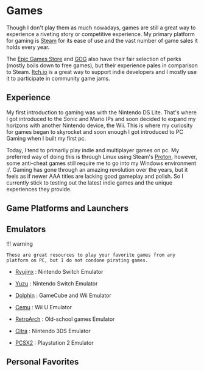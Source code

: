 # Games

Though I don't play them as much nowadays, games are still a great way to experience a riveting story or competitive experience. My primary platform for gaming is [Steam](https://store.steampowered.com/) for its ease of use and the vast number of game sales it holds every year. 

The [Epic Games Store](https://store.epicgames.com/en-US/) and [GOG](https://www.gog.com/) also have their fair selection of perks (mostly boils down to free games), but their experience pales in comparison to Steam. [Itch.io](https://itch.io/) is a great way to support indie developers and I mostly use it to participate in community game jams. 

## Experience

My first introduction to gaming was with the Nintendo DS Lite. That's where I got introduced to the Sonic and Mario IPs and soon decided to expand my horizons with another Nintendo device, the Wii. This is where my curiosity for games began to skyrocket and soon enough I got introduced to PC Gaming when I built my first pc. 

Today, I tend to primarily play indie and multiplayer games on pc. My preferred way of doing this is through Linux using Steam's [Proton](https://github.com/ValveSoftware/Proton/tree/proton_8.0), however, some anti-cheat games still require me to go into my Windows environment :/. Gaming has gone through an amazing revolution over the years, but it feels as if newer AAA titles are lacking good gameplay and polish. So I currently stick to testing out the latest indie games and the unique experiences they provide. 

## Game Platforms and Launchers



## Emulators 

!!! warning

    These are great resources to play your favorite games from any platform on PC, but I do not condone pirating games.

- [Ryujinx](https://ryujinx.org/) : Nintendo Switch Emulator

- [Yuzu]( https://yuzu-emu.org/) : Nintendo Switch Emulator

- [Dolphin](https://dolphin-emu.org/) : GameCube and Wii Emulator

- [Cemu](https://cemu.info/) : Wii U Emulator

- [RetroArch](https://www.retroarch.com/) : Old-school games Emulator

- [Citra](https://citra-emu.org/) : Nintendo 3DS Emulator

- [PCSX2](https://pcsx2.net/) : Playstation 2 Emulator

## Personal Favorites

